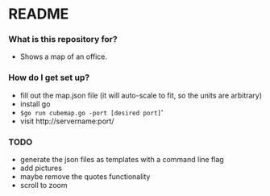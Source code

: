 # README #

### What is this repository for? ###

* Shows a map of an office.

### How do I get set up? ###

* fill out the map.json file (it will auto-scale to fit, so the units are arbitrary)
* install go
* `$go run cubemap.go -port [desired port]`'
* visit http://servername:port/

### TODO ###
* generate the json files as templates with a command line flag
* add pictures
* maybe remove the quotes functionality
* scroll to zoom
